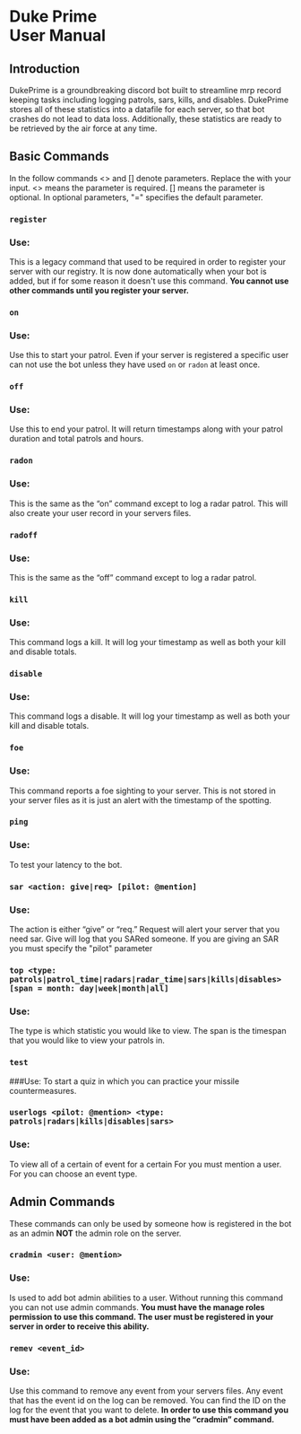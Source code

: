 # Duke Prime</br>User Manual

## Introduction
DukePrime is a groundbreaking discord bot built to streamline mrp record keeping tasks including logging patrols, sars, kills, and disables. DukePrime stores all of these statistics into a datafile for each server, so that bot crashes do not lead to data loss. Additionally, these statistics are ready to be retrieved by the air force at any time.

## Basic Commands
In the follow commands <> and [] denote parameters. Replace the <text> with your input.
<> means the parameter is required. [] means the parameter is optional. In optional parameters, "=" specifies the default parameter.

### ```register```
### Use:
This is a legacy command that used to be required in order to register your server with our registry.
It is now done automatically when your bot is added, but if for some reason it doesn't use this command.
**You cannot use other commands until you register your server.**

### ```on```
### Use:
Use this to start your patrol.
Even if your server is registered a specific user can not use the bot unless they have used ```on``` or ```radon``` at least once.

### ```off```
### Use:
Use this to end your patrol. It will return timestamps along with your patrol duration and total patrols and hours.

### ```radon```
### Use:
This is the same as the “on” command except to log a radar patrol. This will also create your user record in your servers files.

### ```radoff```
### Use:
This is the same as the “off” command except to log a radar patrol.

### ```kill```
### Use:
This command logs a kill. It will log your timestamp as well as both your kill and disable totals.

### ```disable```
### Use:
This command logs a disable. It will log your timestamp as well as both your kill and disable totals.

### ```foe```
### Use:
This command reports a foe sighting to your server. This is not stored in your server files as it is just an alert with the timestamp of the spotting.

### ```ping```
### Use:
To test your latency to the bot.

### ```sar <action: give|req> [pilot: @mention]```
### Use:
The action is either “give” or “req.” Request will alert your server that you need sar. Give will log that you SARed someone.
If you are giving an SAR you must specify the "pilot" parameter

### ```top <type: patrols|patrol_time|radars|radar_time|sars|kills|disables> [span = month: day|week|month|all]```
### Use:
The type is which statistic you would like to view.
The span is the timespan that you would like to view your patrols in.

### ```test```
###Use:
To start a quiz in which you can practice your missile countermeasures.

### ```userlogs <pilot: @mention> <type: patrols|radars|kills|disables|sars>```
### Use:
To view all of a certain <type> of event for a certain <pilot>
For <pilot> you must mention a user.
For <type> you can choose an event type.

## Admin Commands
These commands can only be used by someone how is registered in the bot as an admin **NOT** the admin role on the server.
### ```cradmin <user: @mention>```
### Use:
Is used to add bot admin abilities to a user.
Without running this command you can not use admin commands.
**You must have the manage roles permission to use this command.
The user must be registered in your server in order to receive this ability.**

### ```remev <event_id>```
### Use:
Use this command to remove any event from your servers files.
Any event that has the event id on the log can be removed.
You can find the ID on the log for the event that you want to delete.
**In order to use this command you must have been added as a bot admin using the “cradmin” command.**

